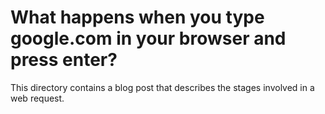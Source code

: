 # What happens when you type google.com in your browser and press enter?
This directory contains a blog post that describes the stages involved in a web request.
